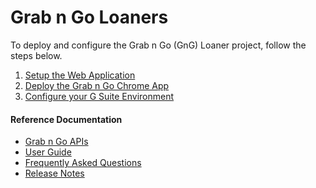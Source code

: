 # Grab n Go Loaners


To deploy and configure the Grab n Go (GnG) Loaner project, follow the steps
below.

1.  [Setup the Web
    Application](setup_guide.md)
1.  [Deploy the Grab n Go Chrome
    App](deploy_chrome_app.md)
1.  [Configure your G Suite
    Environment](gsuite_config.md)

#### Reference Documentation

-   [Grab n Go APIs](gng_apis.md)
-   [User Guide](user_guide.md)
-   [Frequently Asked
    Questions](faq.md)
-   [Release
    Notes](release_notes.md)
